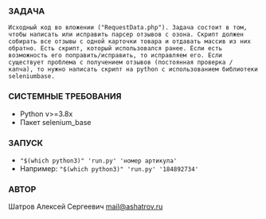 ### ЗАДАЧА
```
Исходный код во вложении ("RequestData.php"). Задача состоит в том, чтобы написать или исправить парсер отзывов с озона. Скрипт должен собирать все отзывы с одной карточки товара и отдавать массив из них обратно. Есть скрипт, который использовался ранее. Если есть возможность его поправить/исправить, то исправляем его. Если существует проблема с получением отзывов (постоянная проверка / капча), то нужно написать скрипт на python с использованием библиотеки seleniumbase.
```

### СИСТЕМНЫЕ ТРЕБОВАНИЯ
* Python v>=3.8x
* Пакет selenium_base

### ЗАПУСК
* `"$(which python3)" 'run.py' 'номер артикула'`
* Например: `"$(which python3)" 'run.py' '184892734'`

### АВТОР
Шатров Алексей Сергеевич <mail@ashatrov.ru>